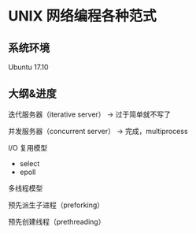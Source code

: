 # UNIX 网络编程各种范式

## 系统环境
Ubuntu 17.10

## 大纲&进度
迭代服务器（iterative server） -> 过于简单就不写了

并发服务器（concurrent server） -> 完成，multiprocess 

I/O 复用模型
- select
- epoll

多线程模型

预先派生子进程（preforking）

预先创建线程（prethreading）
